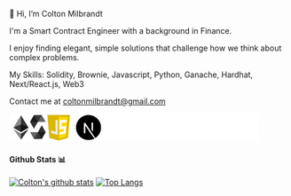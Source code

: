 👋  Hi, I’m Colton Milbrandt

I'm a Smart Contract Engineer with a background in Finance.

I enjoy finding elegant, simple solutions that challenge how we think about complex problems.

My Skills: Solidity, Brownie, Javascript, Python, Ganache, Hardhat, Next/React.js, Web3

Contact me at coltonmilbrandt@gmail.com

![programming logos](logos.png)

#### Github Stats 📊

[![Colton's github stats](https://github-readme-stats.vercel.app/api?username=coltonmilbrandt&hide=stars&theme=radical)](https://github.com/anuraghazra/github-readme-stats)
[![Top Langs](https://github-readme-stats.vercel.app/api/top-langs/?username=coltonmilbrandt&theme=radical)](https://github.com/anuraghazra/github-readme-stats)
